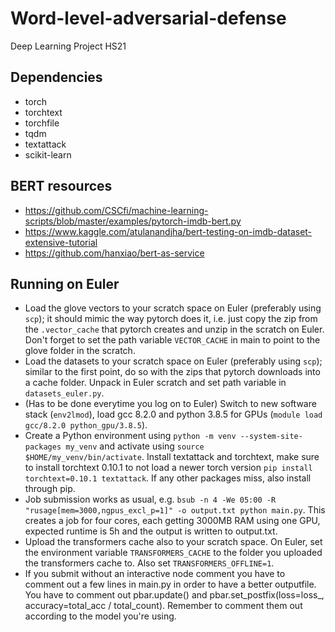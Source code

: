 # Word-level-adversarial-defense
Deep Learning Project HS21

## Dependencies
- torch
- torchtext
- torchfile
- tqdm
- textattack
- scikit-learn

## BERT resources

- https://github.com/CSCfi/machine-learning-scripts/blob/master/examples/pytorch-imdb-bert.py
- https://www.kaggle.com/atulanandjha/bert-testing-on-imdb-dataset-extensive-tutorial
- https://github.com/hanxiao/bert-as-service

## Running on Euler
- Load the glove vectors to your scratch space on Euler (preferably using `scp`); it should mimic the way pytorch does it, i.e. just copy the zip from the `.vector_cache` that pytorch creates and unzip in the scratch on Euler. Don't forget to set the path variable `VECTOR_CACHE` in main to point to the glove folder in the scratch.
- Load the datasets to your scratch space on Euler (preferably using `scp`); similar to the first point, do so with the zips that pytorch downloads into a cache folder. Unpack in Euler scratch and set path variable in `datasets_euler.py`.
- (Has to be done everytime you log on to Euler) Switch to new software stack (`env2lmod`), load gcc 8.2.0 and python 3.8.5 for GPUs (`module load gcc/8.2.0 python_gpu/3.8.5`).
- Create a Python environment using `python -m venv --system-site-packages my_venv` and activate using `source $HOME/my_venv/bin/activate`. Install textattack and torchtext, make sure to install torchtext 0.10.1 to not load a newer torch version `pip install torchtext=0.10.1 textattack`. If any other packages miss, also install through pip.
- Job submission works as usual, e.g. `bsub -n 4 -We 05:00 -R "rusage[mem=3000,ngpus_excl_p=1]" -o output.txt python main.py`. This creates a job for four cores, each getting 3000MB RAM using one GPU, expected runtime is 5h and the output is written to output.txt.
- Upload the transformers cache also to your scratch space. On Euler, set the environment variable `TRANSFORMERS_CACHE` to the folder you uploaded the transformers cache to. Also set `TRANSFORMERS_OFFLINE=1`.
- If you submit without an interactive node comment you have to comment out a few lines in main.py in order to have a better outputfile. You have to comment out pbar.update() and pbar.set_postfix(loss=loss_, accuracy=total_acc / total_count). Remember to comment them out according to the model you're using.
